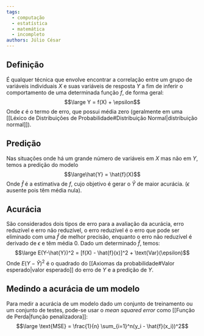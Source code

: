 ```yaml
---
tags:
  - computação
  - estatística
  - matemática
  - incompleto
authors: Júlio César
---
```

## Definição

É qualquer técnica que envolve encontrar a correlação entre um grupo de variáveis individuais $X$ e suas variáveis de resposta $Y$ a fim de inferir o comportamento de uma determinada função $f$, de forma geral:
$$\large Y = f(X) + \epsilon$$
Onde $\epsilon$ é o termo de erro, que possui média zero (geralmente em uma [[Léxico de Distribuições de Probabilidade#Distribuição Normal|distribuição normal]]).
## Predição

Nas situações onde há um grande número de variáveis em $X$ mas não em $Y$, temos a predição do modelo
$$\large\hat{Y} = \hat{f}(X)$$
Onde $\hat{f}$ é a estimativa de $f$, cujo objetivo é gerar o $\hat{Y}$ de maior acurácia. ($\epsilon$ ausente pois têm média nula).
## Acurácia

São considerados dois tipos de erro para a avaliação da acurácia, erro reduzível e erro não reduzível, o erro reduzível é o erro que pode ser eliminado com uma $\hat{f}$ de melhor precisão, enquanto o erro não reduzível é derivado de $\epsilon$ e têm média $0$. Dado um determinado $\hat{f}$, temos:
$$\large E(Y-\hat{Y})^2 = [f(X) - \hat{f}(x)]^2 + \text{Var}(\epsilon)$$
Onde $E(Y-\hat{Y})^2$ é o quadrado do [[Axiomas da probabilidade#Valor esperado|valor esperado]] do erro de $Y$ e a predição de $Y$.

## Medindo a acurácia de um modelo

Para medir a acurácia de um modelo dado um conjunto de treinamento ou um conjunto de testes, pode-se usar o _mean squared error_ como [[Função de Perda|função penalizadora]]:
$$\large \text{MSE} = \frac{1}{n} \sum_{i=1}^n(y_i - \hat{f}(x_i))^2$$
